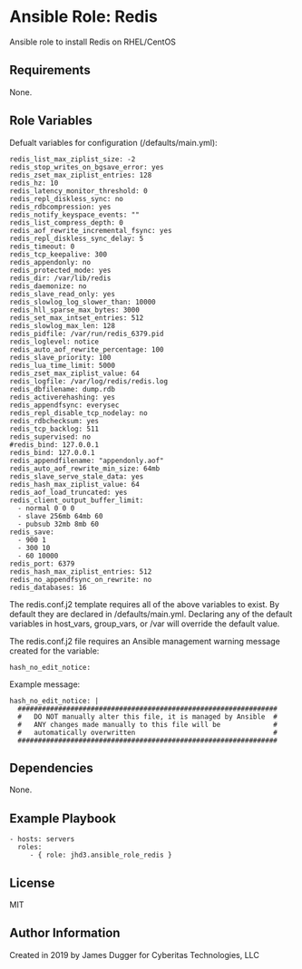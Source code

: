 Ansible Role: Redis
=========

Ansible role to install Redis on RHEL/CentOS

Requirements
------------

None.

Role Variables
--------------

Defualt variables for configuration (/defaults/main.yml):
```
redis_list_max_ziplist_size: -2
redis_stop_writes_on_bgsave_error: yes
redis_zset_max_ziplist_entries: 128
redis_hz: 10
redis_latency_monitor_threshold: 0
redis_repl_diskless_sync: no
redis_rdbcompression: yes
redis_notify_keyspace_events: ""
redis_list_compress_depth: 0
redis_aof_rewrite_incremental_fsync: yes
redis_repl_diskless_sync_delay: 5
redis_timeout: 0
redis_tcp_keepalive: 300
redis_appendonly: no
redis_protected_mode: yes
redis_dir: /var/lib/redis
redis_daemonize: no
redis_slave_read_only: yes
redis_slowlog_log_slower_than: 10000
redis_hll_sparse_max_bytes: 3000
redis_set_max_intset_entries: 512
redis_slowlog_max_len: 128
redis_pidfile: /var/run/redis_6379.pid
redis_loglevel: notice
redis_auto_aof_rewrite_percentage: 100
redis_slave_priority: 100
redis_lua_time_limit: 5000
redis_zset_max_ziplist_value: 64
redis_logfile: /var/log/redis/redis.log
redis_dbfilename: dump.rdb
redis_activerehashing: yes
redis_appendfsync: everysec
redis_repl_disable_tcp_nodelay: no
redis_rdbchecksum: yes
redis_tcp_backlog: 511
redis_supervised: no
#redis_bind: 127.0.0.1
redis_bind: 127.0.0.1
redis_appendfilename: "appendonly.aof"
redis_auto_aof_rewrite_min_size: 64mb
redis_slave_serve_stale_data: yes
redis_hash_max_ziplist_value: 64
redis_aof_load_truncated: yes
redis_client_output_buffer_limit:
  - normal 0 0 0
  - slave 256mb 64mb 60
  - pubsub 32mb 8mb 60
redis_save:
  - 900 1
  - 300 10
  - 60 10000
redis_port: 6379
redis_hash_max_ziplist_entries: 512
redis_no_appendfsync_on_rewrite: no
redis_databases: 16
```

The redis.conf.j2 template requires all of the above variables to exist.  By default they are declared  in /defaults/main.yml. Declaring  any of the default variables in host_vars, group_vars, or /var will override the default value.

The redis.conf.j2 file requires an Ansible management warning message created for the variable:

`hash_no_edit_notice:`

Example message:

```
hash_no_edit_notice: |
  ################################################################
  #   DO NOT manually alter this file, it is managed by Ansible  #
  #   ANY changes made manually to this file will be             #
  #   automatically overwritten                                  #
  ################################################################
```

Dependencies
------------

None.

Example Playbook
----------------

    - hosts: servers
      roles:
         - { role: jhd3.ansible_role_redis }

License
-------

MIT

Author Information
------------------

Created in 2019 by James Dugger for Cyberitas Technologies, LLC
